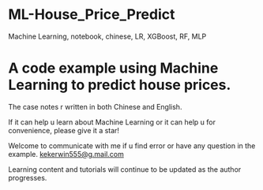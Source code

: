 # ML-House_Price_Predict
Machine Learning, notebook, chinese, LR, XGBoost, RF, MLP 

# A code example using Machine Learning to predict house prices.

The case notes r written in both Chinese and English.

If it can help u learn about Machine Learning or it can help u for convenience, please give it a star!

Welcome to communicate with me if u find error or have any question in the example.   kekerwin555@g.mail.com

Learning content and tutorials will continue to be updated as the author progresses.
